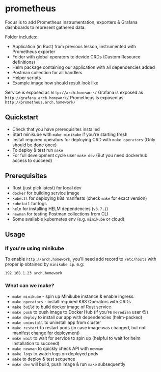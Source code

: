 prometheus
==========

Focus is to add Prometheus instrumentation, exporters & Grafana dashboards to
represent gathered data.

Folder includes:
* Application (in Rust) from previous lesson, instrumented with Prometheus exporter
* Folder with global operators to devide CRDs (Custom Resource definitions)
* Helm package containing our application with all dependencies added
* Postman collection for all handlers
* Helper scripts
* Example image how should result look like

Service is exposed as `http://arch.homework/`
Grafana is exposed as `http://grafana.arch.homework/`
Prometheus is exposed as `http://prometheus.arch.homework/`

## Quickstart

* Check that you have prerequisites installed
* Start minikube with `make minikube` if you're starting fresh
* Install required operators for deploying CRD with `make operators` (Only should be done once)
* To deploy & test run `make`
* For full development cycle user `make dev` (But you need dockerhub access to succeed)

## Prerequisites

* Rust (just pick latest) for local dev
* `docker` for building service image
* `kubectl` for deploying k8s manifests (check `make` for exact version)
* `kubetail` for logs
* `helm` for installing HELM dependencies (`v3.7.1`)
* `newman` for testing Postman collections from CLI
* Some available kubernetes env (e.g. `minikube` or cloud)

## Usage

### If you're using minikube
To enable `http://arch.homework`, you'll need add record to `/etc/hosts` with
proper ip obtained by `minikube ip`. e.g:
```
192.168.1.23 arch.homework
```

### What can we make?

* `make minikube` - spin up Minikube instance & enable ingress.
* `make operators` - install required K8S Operators with CRDs
* `make build` to build docker image of Rust service
* `make push` to push image to Docker Hub (if you're `meredian` user :wink:)
* `make deploy` to install our app with dependencies (helm-packed)
* `make uninstall` to uninstall app from cluster
* `make restart` to restart pods (in case image was changed, but not manifest change for deployment)
* `make wait` to wait for service to spin up (helpful to wait for helm installation to succeed)
* `make newman` to quickly check API with `newman`
* `make logs` to watch logs on deployed pods
* `make` to deploy & test sequence
* `make dev` will build, push image & run `make` subsequently

